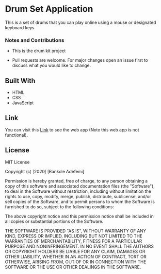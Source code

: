 # Drum Set Application

This is a set of drums that you can play online using a mouse or designated keyboard keys


### Notes and Contributions

 -  This is the drum kit project

 - Pull requests are welcome. For major changes open an issue first to discuss what you would like to change.


## Built With

* HTML
* CSS
* JavaScript


## Link

You can visit this [Link](https://github.com/Bankole-Legend/drums.git/) to see the web app (Note this web app is not functional).



## License
MIT License

Copyright (c) [2020] [Bankole Adefemi]

Permission is hereby granted, free of charge, to any person obtaining a copy
of this software and associated documentation files (the "Software"), to deal
in the Software without restriction, including without limitation the rights
to use, copy, modify, merge, publish, distribute, sublicense, and/or sell
copies of the Software, and to permit persons to whom the Software is
furnished to do so, subject to the following conditions:

The above copyright notice and this permission notice shall be included in all
copies or substantial portions of the Software.

THE SOFTWARE IS PROVIDED "AS IS", WITHOUT WARRANTY OF ANY KIND, EXPRESS OR
IMPLIED, INCLUDING BUT NOT LIMITED TO THE WARRANTIES OF MERCHANTABILITY,
FITNESS FOR A PARTICULAR PURPOSE AND NONINFRINGEMENT. IN NO EVENT SHALL THE
AUTHORS OR COPYRIGHT HOLDERS BE LIABLE FOR ANY CLAIM, DAMAGES OR OTHER
LIABILITY, WHETHER IN AN ACTION OF CONTRACT, TORT OR OTHERWISE, ARISING FROM,
OUT OF OR IN CONNECTION WITH THE SOFTWARE OR THE USE OR OTHER DEALINGS IN THE
SOFTWARE.




